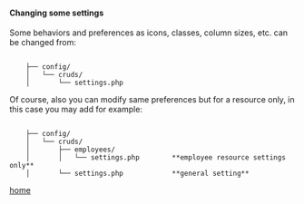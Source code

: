 
#### Changing some settings ####

Some behaviors and preferences as icons, classes, column sizes, etc. can be changed from:

```

	├── config/
	│	└── cruds/
	│		└── settings.php

```

Of course, also you can modify same preferences but for a resource only, in this case you may add for example:

```

	├── config/
	│	└── cruds/
	│		├── employees/	
	│		│	└── settings.php		**employee resource settings only**
	│		└── settings.php  			**general setting**

```




[home](../readme.md)